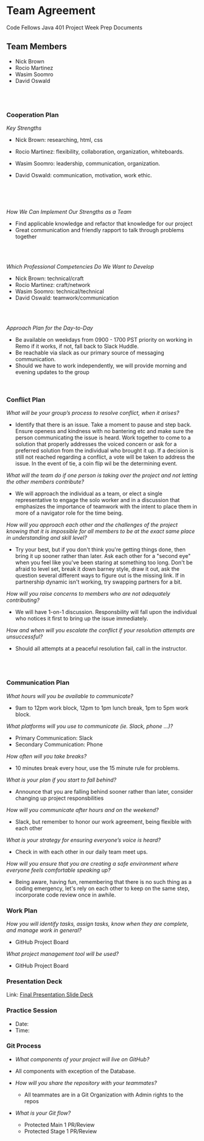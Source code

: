# Team Agreement

Code Fellows Java 401 Project Week Prep Documents

## Team Members

* Nick Brown
* Rocio Martinez
* Wasim Soomro
* David Oswald
<br>
<br>

### Cooperation Plan


*Key Strengths*

 * Nick Brown: researching, html, css

 * Rocio Martinez: flexibility, collaboration, organization, whiteboards. 

 * Wasim Soomro: leadership, communication, organization.

 * David Oswald: communication, motivation, work ethic.

<br>
<br>
<br>

*How We Can Implement Our Strengths as a Team*

  * Find applicable knowledge and refactor that knowledge for our project
  * Great communication and friendly rapport to talk through problems together
<br>
<br>

*Which Professional Competencies Do We Want to Develop*

  * Nick Brown: technical/craft
  * Rocio Martinez: craft/network
  * Wasim Soomro: technical/technical
  * David Oswald: teamwork/communication
<br>
<br>

*Approach Plan for the Day-to-Day*

  * Be available on weekdays from 0900 - 1700 PST priority on working in Remo if it works, if not, fall back to Slack Huddle.
  * Be reachable via slack as our primary source of messaging communication.
  * Should we have to work independently, we will provide morning and evening updates to the group<br>
<br>

### Conflict Plan

*What will be your group’s process to resolve conflict, when it arises?*

  * Identify that there is an issue. Take a moment to pause and step back. Ensure openess and kindness with no bantering etc and make sure the person communicating the issue is heard. Work together to come to a solution that properly addresses the voiced concern or ask for a preferred solution from the individual who brought it up. If a decision is still not reached regarding a conflict, a vote will be taken to address the issue. In the event of tie, a coin flip wil be the determining event.

*What will the team do if one person is taking over the project and not letting the other members contribute?*

  * We will approach the individual as a team, or elect a single representative to engage the solo worker and in a discussion that emphasizes the importance of teamwork with the intent to place them in more of a navigator role for the time being.

*How will you approach each other and the challenges of the project knowing that it is impossible for all members to be at the exact same place in understanding and skill level?*

  * Try your best, but if you don't think you're getting things done, then bring it up sooner rather than later. Ask each other for a "second eye" when you feel like you've been staring at something too long. Don't be afraid to level set, break it down barney style, draw it out, ask the question several different ways to figure out is the missing link. If in partnership dynamic isn't working, try swapping partners for a bit.

*How will you raise concerns to members who are not adequately contributing?*

  * We will have 1-on-1 discussion. Responsbility will fall upon the individual who notices it first to bring up the issue immediately.

*How and when will you escalate the conflict if your resolution attempts are unsuccessful?*
  * Should all attempts at a peaceful resolution fail, call in the instructor.
<br>
<br>

### Communication Plan

*What hours will you be available to communicate?*
  * 9am to 12pm work block, 12pm to 1pm lunch break, 1pm to 5pm work block.

*What platforms will you use to communicate (ie. Slack, phone …)?*
  * Primary Communication: Slack
  * Secondary Communication: Phone

*How often will you take breaks?*
  * 10 minutes break every hour, use the 15 minute rule for problems.

*What is your plan if you start to fall behind?*
  * Announce that you are falling behind sooner rather than later, consider changing up project responsbilities

*How will you communicate after hours and on the weekend?*
  * Slack, but remember to honor our work agreement, being flexible with each other

*What is your strategy for ensuring everyone’s voice is heard?*
  * Check in with each other in our daily team meet ups.

*How will you ensure that you are creating a safe environment where everyone feels comfortable speaking up?*
  * Being aware, having fun, remembering that there is no such thing as a coding emergency, let's rely on each other to keep on the same step, incorporate code review once in awhile.

### Work Plan

*How you will identify tasks, assign tasks, know when they are complete, and manage work in general?*
  * GitHub Project Board

*What project management tool will be used?*
  * GitHub Project Board

### Presentation Deck

Link: [Final Presentation Slide Deck](https://docs.google.com/presentation/d/1E8ET3kuivTQB_GiXDZr9EMPFPMXc9rFo9jfNlWEFXvk/edit?usp=sharing)

### Practice Session

* Date:
* Time:

### Git Process

* *What components of your project will live on GitHub?*
- All components with exception of the Database.

* *How will you share the repository with your teammates?*
  - All teammates are in a Git Organization with Admin rights to the repos

* *What is your Git flow?*
  - Protected Main 1 PR/Review
  - Protected Stage 1 PR/Review





